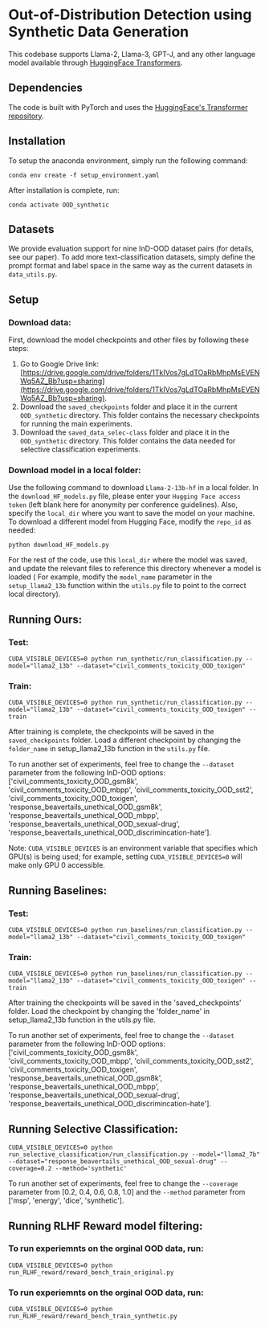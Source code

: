 # Out-of-Distribution Detection using Synthetic Data Generation

This codebase supports Llama-2, Llama-3, GPT-J, and any other language model available through [HuggingFace Transformers](https://huggingface.co/models).

## Dependencies

The code is built with PyTorch and uses the [HuggingFace's Transformer repository](https://github.com/huggingface/pytorch-transformers). 

## Installation
To setup the anaconda environment, simply run the following command:
```
conda env create -f setup_environment.yaml
```

After installation is complete, run:
```
conda activate OOD_synthetic
```

## Datasets
We provide evaluation support for nine InD-OOD dataset pairs (for details, see our paper). To add more text-classification datasets, simply define the prompt format and label space in the same way as the current datasets in `data_utils.py`.

## Setup
### Download data:
First, download the model checkpoints and other files by following these steps:
1) Go to Google Drive link: [https://drive.google.com/drive/folders/1TkIVos7gLdTOaRbMhpMsEVENWq5AZ_Bb?usp=sharing](https://drive.google.com/drive/folders/1TkIVos7gLdTOaRbMhpMsEVENWq5AZ_Bb?usp=sharing).
2) Download the `saved_checkpoints` folder and place it in the current `OOD_synthetic` directory. This folder contains the necessary checkpoints for running the main experiments.
3) Download the `saved_data_selec-class` folder and place it in the `OOD_synthetic` directory. This folder contains the data needed for selective classification experiments.

### Download model in a local folder:
Use the following command to download `Llama-2-13b-hf` in a local folder. In the `download_HF_models.py` file, please enter your `Hugging Face access token` (left blank here for anonymity per conference guidelines). Also, specify the `local_dir` where you want to save the model on your machine. To download a different model from Hugging Face, modify the `repo_id` as needed:
```
python download_HF_models.py
```
For the rest of the code, use this `local_dir` where the model was saved, and update the relevant files to reference this directory whenever a model is loaded ( For example, modify the `model_name` parameter in the `setup_llama2_13b` function within the `utils.py` file to point to the correct local directory).

## Running Ours:
### Test:
```
CUDA_VISIBLE_DEVICES=0 python run_synthetic/run_classification.py --model="llama2_13b" --dataset="civil_comments_toxicity_OOD_toxigen"
```

### Train:
```
CUDA_VISIBLE_DEVICES=0 python run_synthetic/run_classification.py --model="llama2_13b" --dataset="civil_comments_toxicity_OOD_toxigen" --train
```

After training is complete, the checkpoints will be saved in the `saved_checkpoints` folder. Load a different checkpoint by changing the `folder_name` in setup_llama2_13b function in the `utils.py` file.

To run another set of experiments, feel free to change the `--dataset` parameter from the following InD-OOD options: ['civil_comments_toxicity_OOD_gsm8k', 'civil_comments_toxicity_OOD_mbpp', 'civil_comments_toxicity_OOD_sst2', 'civil_comments_toxicity_OOD_toxigen', 'response_beavertails_unethical_OOD_gsm8k', 'response_beavertails_unethical_OOD_mbpp', 'response_beavertails_unethical_OOD_sexual-drug', 'response_beavertails_unethical_OOD_discrimincation-hate'].

Note: `CUDA_VISIBLE_DEVICES` is an environment variable that specifies which GPU(s) is being used; for example, setting `CUDA_VISIBLE_DEVICES=0` will make only GPU 0 accessible.

## Running Baselines:
### Test:
```
CUDA_VISIBLE_DEVICES=0 python run_baselines/run_classification.py --model="llama2_13b" --dataset="civil_comments_toxicity_OOD_toxigen"
```

### Train:
```
CUDA_VISIBLE_DEVICES=0 python run_baselines/run_classification.py --model="llama2_13b" --dataset="civil_comments_toxicity_OOD_toxigen" --train
```

After training the checkpoints will be saved in the 'saved_checkpoints' folder. Load the checkpoint by changing the 'folder_name' in setup_llama2_13b function in the utils.py file.

To run another set of experiments, feel free to change the `--dataset` parameter from the following InD-OOD options: ['civil_comments_toxicity_OOD_gsm8k', 'civil_comments_toxicity_OOD_mbpp', 'civil_comments_toxicity_OOD_sst2', 'civil_comments_toxicity_OOD_toxigen', 'response_beavertails_unethical_OOD_gsm8k', 'response_beavertails_unethical_OOD_mbpp', 'response_beavertails_unethical_OOD_sexual-drug', 'response_beavertails_unethical_OOD_discrimincation-hate'].


## Running Selective Classification:
```
CUDA_VISIBLE_DEVICES=0 python run_selective_classification/run_classification.py --model="llama2_7b" --dataset="response_beavertails_unethical_OOD_sexual-drug" --coverage=0.2 --method='synthetic'
```

To run another set of experiments, feel free to change the `--coverage` parameter from [0.2, 0.4, 0.6, 0.8, 1.0] and the `--method` parameter from ['msp', 'energy', 'dice', 'synthetic'].

## Running RLHF Reward model filtering:
### To run experiemnts on the orginal OOD data, run:
```
CUDA_VISIBLE_DEVICES=0 python run_RLHF_reward/reward_bench_train_original.py
```

### To run experiemnts on the orginal OOD data, run:
```
CUDA_VISIBLE_DEVICES=0 python run_RLHF_reward/reward_bench_train_synthetic.py
```
